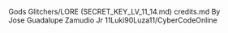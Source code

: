 Gods Glitchers/LORE
(SECRET_KEY_LV_11_14.md)
   credits.md By  
Jose Guadalupe Zamudio Jr 
11Luki90Luza11/CyberCodeOnline
